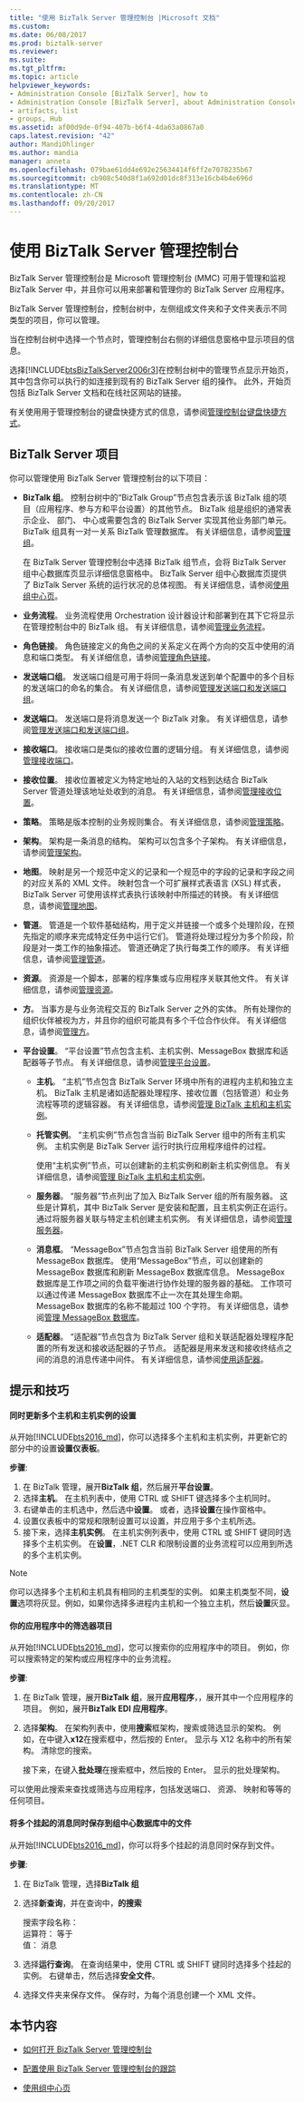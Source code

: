 ```yaml
---
title: "使用 BizTalk Server 管理控制台 |Microsoft 文档"
ms.custom: 
ms.date: 06/08/2017
ms.prod: biztalk-server
ms.reviewer: 
ms.suite: 
ms.tgt_pltfrm: 
ms.topic: article
helpviewer_keywords:
- Administration Console [BizTalk Server], how to
- Administration Console [BizTalk Server], about Administration Console
- artifacts, list
- groups, Hub
ms.assetid: af00d9de-0f94-407b-b6f4-4da63a0867a0
caps.latest.revision: "42"
author: MandiOhlinger
ms.author: mandia
manager: anneta
ms.openlocfilehash: 079bae61dd4e692e25634414f6ff2e7078235b67
ms.sourcegitcommit: cb908c540d8f1a692d01dc8f313e16cb4b4e696d
ms.translationtype: MT
ms.contentlocale: zh-CN
ms.lasthandoff: 09/20/2017
---
```

# <a name="using-the-biztalk-server-administration-console"></a>使用 BizTalk Server 管理控制台
BizTalk Server 管理控制台是 Microsoft 管理控制台 (MMC) 可用于管理和监视 BizTalk Server 中，并且你可以用来部署和管理你的 BizTalk Server 应用程序。  
  
 BizTalk Server 管理控制台，控制台树中，左侧组成文件夹和子文件夹表示不同类型的项目，你可以管理。  
  
 当在控制台树中选择一个节点时，管理控制台右侧的详细信息窗格中显示项目的信息。  
  
 选择[!INCLUDE[btsBizTalkServer2006r3](../includes/btsbiztalkserver2006r3-md.md)]在控制台树中的管理节点显示开始页，其中包含你可以执行的如连接到现有的 BizTalk Server 组的操作。 此外，开始页包括 BizTalk Server 文档和在线社区网站的链接。  
  
 有关使用用于管理控制台的键盘快捷方式的信息，请参阅[管理控制台键盘快捷方式](../core/administration-console-keyboard-shortcuts.md)。  
  
## <a name="biztalk-server-artifacts"></a>BizTalk Server 项目  
 你可以管理使用 BizTalk Server 管理控制台的以下项目：  
  
-   **BizTalk 组**。 控制台树中的“BizTalk Group”节点包含表示该 BizTalk 组的项目（应用程序、参与方和平台设置）的其他节点。 BizTalk 组是组织的通常表示企业、 部门、 中心或需要包含的 BizTalk Server 实现其他业务部门单元。 BizTalk 组具有一对一关系 BizTalk 管理数据库。 有关详细信息，请参阅[管理组](../core/managing-groups.md)。  
  
     在 BizTalk Server 管理控制台中选择 BizTalk 组节点，会将 BizTalk Server 组中心数据库页显示详细信息窗格中。 BizTalk Server 组中心数据库页提供了 BizTalk Server 系统的运行状况的总体视图。 有关详细信息，请参阅[使用组中心页](../core/using-the-group-hub-page.md)。  
  
-   **业务流程**。 业务流程使用 Orchestration 设计器设计和部署到在其下它将显示在管理控制台中的 BizTalk 组。 有关详细信息，请参阅[管理业务流程](../core/managing-orchestrations.md)。  
  
-   **角色链接**。 角色链接定义的角色之间的关系定义在两个方向的交互中使用的消息和端口类型。 有关详细信息，请参阅[管理角色链接](../core/managing-role-links.md)。  
  
-   **发送端口组**。 发送端口组是可用于将同一条消息发送到单个配置中的多个目标的发送端口的命名的集合。 有关详细信息，请参阅[管理发送端口和发送端口组](../core/managing-send-ports-and-send-port-groups.md)。  
  
-   **发送端口**。 发送端口是将消息发送一个 BizTalk 对象。 有关详细信息，请参阅[管理发送端口和发送端口组](../core/managing-send-ports-and-send-port-groups.md)。  
  
-   **接收端口**。 接收端口是类似的接收位置的逻辑分组。 有关详细信息，请参阅[管理接收端口](../core/managing-receive-ports.md)。  
  
-   **接收位置**。 接收位置被定义为特定地址的入站的文档到达结合 BizTalk Server 管道处理该地址处收到的消息。 有关详细信息，请参阅[管理接收位置](../core/managing-receive-locations.md)。  
  
-   **策略**。 策略是版本控制的业务规则集合。 有关详细信息，请参阅[管理策略](../core/managing-policies.md)。  
  
-   **架构**。 架构是一条消息的结构。 架构可以包含多个子架构。 有关详细信息，请参阅[管理架构](../core/managing-schemas.md)。  
  
-   **地图**。 映射是另一个规范中定义的记录和一个规范中的字段的记录和字段之间的对应关系的 XML 文件。 映射包含一个可扩展样式表语言 (XSL) 样式表，BizTalk Server 可使用该样式表执行该映射中所描述的转换。 有关详细信息，请参阅[管理地图](../core/managing-maps.md)。  
  
-   **管道**。 管道是一个软件基础结构，用于定义并链接一个或多个处理阶段，在预先指定的顺序来完成特定任务中运行它们。 管道将处理过程分为多个阶段，阶段是对一类工作的抽象描述。 管道还确定了执行每类工作的顺序。 有关详细信息，请参阅[管理管道](../core/managing-pipelines.md)。  
  
-   **资源**。 资源是一个脚本，部署的程序集或与应用程序关联其他文件。 有关详细信息，请参阅[管理资源](../core/managing-resources.md)。  
  
-   **方**。 当事方是与业务流程交互的 BizTalk Server 之外的实体。 所有处理你的组织伙伴被视为方，并且你的组织可能具有多个千位合作伙伴。 有关详细信息，请参阅[管理方](../core/managing-parties.md)。  
  
-   **平台设置**。 “平台设置”节点包含主机、主机实例、MessageBox 数据库和适配器等子节点。 有关详细信息，请参阅[管理平台设置](../core/managing-platform-settings.md)。  
  
    -   **主机**。 “主机”节点包含 BizTalk Server 环境中所有的进程内主机和独立主机。 BizTalk 主机是诸如适配器处理程序、接收位置（包括管道）和业务流程等项的逻辑容器。 有关详细信息，请参阅[管理 BizTalk 主机和主机实例](../core/managing-biztalk-hosts-and-host-instances.md)。  
  
    -   **托管实例**。 “主机实例”节点包含当前 BizTalk Server 组中的所有主机实例。 主机实例是 BizTalk Server 运行时执行应用程序组件的过程。  
  
         使用“主机实例”节点，可以创建新的主机实例和刷新主机实例信息。 有关详细信息，请参阅[管理 BizTalk 主机和主机实例](../core/managing-biztalk-hosts-and-host-instances.md)。  
  
    -   **服务器**。 “服务器”节点列出了加入 BizTalk Server 组的所有服务器。 这些是计算机，其中 BizTalk Server 是安装和配置，且主机实例正在运行。 通过将服务器关联与特定主机创建主机实例。 有关详细信息，请参阅[管理服务器](../core/managing-servers.md)。  
  
    -   **消息框**。 “MessageBox”节点包含当前 BizTalk Server 组使用的所有 MessageBox 数据库。 使用“MessageBox”节点，可以创建新的 MessageBox 数据库和刷新 MessageBox 数据库信息。 MessageBox 数据库是工作项之间的负载平衡进行协作处理的服务器的基础。 工作项可以通过传递 MessageBox 数据库不止一次在其处理生命期。 MessageBox 数据库的名称不能超过 100 个字符。 有关详细信息，请参阅[管理 MessageBox 数据库](../core/managing-messagebox-databases.md)。  
  
    -   **适配器**。 “适配器”节点包含为 BizTalk Server 组和关联适配器处理程序配置的所有发送和接收适配器的子节点。 适配器是用来发送和接收终结点之间的消息的消息传递中间件。 有关详细信息，请参阅[使用适配器](../core/using-adapters.md)。  

## <a name="tips-and-tricks"></a>提示和技巧

#### <a name="update-settings-for-multiple-hosts-and-host-instances-simultaneously"></a>同时更新多个主机和主机实例的设置
从开始[!INCLUDE[bts2016_md](../includes/bts2016-md.md)]，你可以选择多个主机和主机实例，并更新它的部分中的设置**设置仪表板**。

**步骤**:

1. 在 BizTalk 管理，展开**BizTalk 组**，然后展开**平台设置**。
2. 选择**主机**。 在主机列表中，使用 CTRL 或 SHIFT 键选择多个主机同时。
3. 右键单击的主机选中，然后选中**设置**。 或者，选择**设置**在操作窗格中。
4. 设置仪表板中的常规和限制设置可以设置，并应用于多个主机所选。 
5. 接下来，选择**主机实例**。 在主机实例列表中，使用 CTRL 或 SHIFT 键同时选择多个主机实例。 在**设置**，.NET CLR 和限制设置的业务流程可以应用到所选的多个主机实例。 

> [!NOTE]
> 你可以选择多个主机和主机具有相同的主机类型的实例。 如果主机类型不同，**设置**选项将灰显。例如，如果你选择多进程内主机和一个独立主机，然后**设置**灰显。

#### <a name="filter-artifacts-in-your-application"></a>你的应用程序中的筛选器项目
从开始[!INCLUDE[bts2016_md](../includes/bts2016-md.md)]，您可以搜索你的应用程序中的项目。 例如，你可以搜索特定的架构或应用程序中的业务流程。 

**步骤**:

1. 在 BizTalk 管理，展开**BizTalk 组**，展开**应用程序**，，展开其中一个应用程序的项目。 例如，展开**BizTalk EDI 应用程序**。 
2. 选择**架构**。 在架构列表中，使用**搜索**框架构，搜索或筛选显示的架构。 例如，在中键入**x12**在搜索框中，然后按的 Enter。 显示与 X12 名称中的所有架构。 清除您的搜索。 

    接下来，在键入**批处理**在搜索框中，然后按的 Enter。 显示的批处理架构。 
    
可以使用此搜索来查找或筛选与应用程序，包括发送端口、 资源、 映射和等等的任何项目。 

#### <a name="save-multiple-suspended-messages-simultaneously-to-a-file-within-group-hub"></a>将多个挂起的消息同时保存到组中心数据库中的文件 
从开始[!INCLUDE[bts2016_md](../includes/bts2016-md.md)]，你可以将多个挂起的消息同时保存到文件。

**步骤**:

1. 在 BizTalk 管理，选择**BizTalk 组**
2. 选择**新查询**，并在查询中，**的搜索**

    搜索字段名称：  
    运算符： 等于  
    值： 消息
3. 选择**运行查询**。 在查询结果中，使用 CTRL 或 SHIFT 键同时选择多个挂起的实例。 右键单击，然后选择**安全文件**。 
4. 选择文件夹来保存文件。 保存时，为每个消息创建一个 XML 文件。

## <a name="in-this-section"></a>本节内容  
  
-   [如何打开 BizTalk Server 管理控制台](../core/how-to-open-the-biztalk-server-administration-console.md)  
  
-   [配置使用 BizTalk Server 管理控制台的跟踪](http://msdn.microsoft.com/en-us/49b7f9d3-60b5-41bd-ba8b-029253926bef)  
  
-   [使用组中心页](../core/using-the-group-hub-page.md)